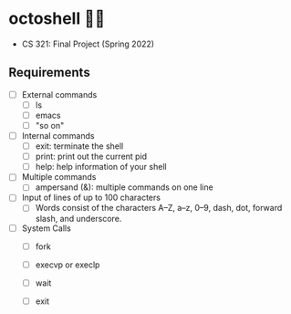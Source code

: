 # octoshell 🐙🐚
- CS 321: Final Project (Spring 2022)

## Requirements
 - [ ] External commands
    - [ ] ls
    - [ ] emacs
    - [ ] "so on"
 - [ ] Internal commands
    - [ ] exit: terminate the shell
    - [ ] print: print out the current pid
    - [ ] help: help information of your shell
 - [ ] Multiple commands
    - [ ] ampersand (&): multiple commands on one line
 - [ ] Input of lines of up to 100 characters
    - [ ] Words consist of the characters A–Z, a–z, 0–9, dash, dot, forward slash, and underscore.
 - [ ] System Calls
    - [ ] fork
    - [ ] execvp or execlp
    - [ ] wait
    - [ ] exit
 